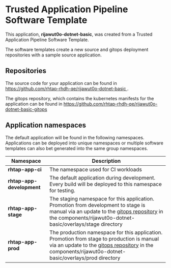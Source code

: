 # Trusted Application Pipeline Software Template

This application, **rijawut0o-dotnet-basic**, was created from a Trusted Application Pipeline Software Template.

The software templates create a new source and gitops deployment repositories with a sample source application. 

## Repositories

The source code for your application can be found in [https://github.com/rhtap-rhdh-qe/rijawut0o-dotnet-basic ](https://github.com/rhtap-rhdh-qe/rijawut0o-dotnet-basic ).
 
The gitops repository, which contains the kubernetes manifests for the application can be found in 
[https://github.com/rhtap-rhdh-qe/rijawut0o-dotnet-basic-gitops ](https://github.com/rhtap-rhdh-qe/rijawut0o-dotnet-basic-gitops ) 

## Application namespaces 

The default application will be found in the following namespaces. Applications can be deployed into unique namespaces or multiple software templates can also bet generated into the same group namespaces.  

|  Namespace   |  Description   |  
| -------- | -------- |
| **rhtap-app-ci** | The namespace used for CI workloads |
| **rhtap-app-development** | The default application during development. Every build will be deployed to this namespace for testing. |
| **rhtap-app-stage** | The staging namespace for this application. Promotion from development to stage is manual via an update to the [gitops repository](https://github.com/rhtap-rhdh-qe/rijawut0o-dotnet-basic-gitops ) in the components/rijawut0o-dotnet-basic/overlays/stage directory |
| **rhtap-app-prod** | The production namespace for this application. Promotion from stage to production is manual via an update to the [gitops repository](https://github.com/rhtap-rhdh-qe/rijawut0o-dotnet-basic-gitops ) in the components/rijawut0o-dotnet-basic/overlays/prod directory |